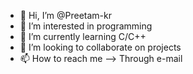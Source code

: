 - 👋 Hi, I’m @Preetam-kr
- 👀 I’m interested in programming
- 🌱 I’m currently learning C/C++
- 💞️ I’m looking to collaborate on projects
- 📫 How to reach me --> Through e-mail

<!---
Preetam-kr/Preetam-kr is a ✨ special ✨ repository because its `README.md` (this file) appears on your GitHub profile.
You can click the Preview link to take a look at your changes.
--->
